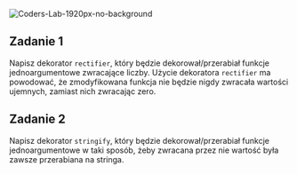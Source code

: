 ![Coders-Lab-1920px-no-background](https://user-images.githubusercontent.com/30623667/104709394-2cabee80-571f-11eb-9518-ea6a794e558e.png)


## Zadanie 1

Napisz dekorator `rectifier`, który będzie dekorował/przerabiał funkcje jednoargumentowe zwracające liczby. 
Użycie dekoratora `rectifier` ma powodować, że zmodyfikowana funkcja nie będzie nigdy zwracała wartości ujemnych, 
zamiast nich zwracając zero.


## Zadanie 2

Napisz dekorator `stringify`, który będzie dekorował/przerabiał funkcje jednoargumentowe 
w taki sposób, żeby zwracana przez nie wartość była zawsze przerabiana na stringa.
